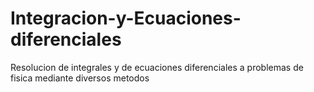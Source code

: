 # Integracion-y-Ecuaciones-diferenciales
Resolucion de integrales y de ecuaciones diferenciales a problemas de fisica mediante diversos metodos
